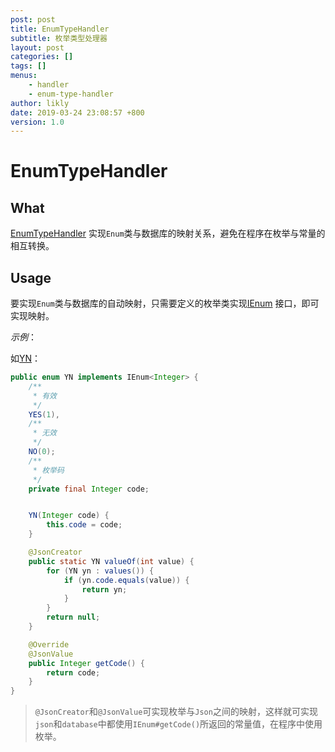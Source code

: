 ```yaml
---
post: post
title: EnumTypeHandler
subtitle: 枚举类型处理器
layout: post
categories: []
tags: []
menus:
    - handler
    - enum-type-handler
author: likly
date: 2019-03-24 23:08:57 +800
version: 1.0
---
```


# EnumTypeHandler

## What

[EnumTypeHandler](/final-mybatis/final-mybatis-core/src/main/java/org/finalframework/mybatis/handler/EnumTypeHandler.java)
实现`Enum`类与数据库的映射关系，避免在程序在枚举与常量的相互转换。

## Usage

要实现`Enum`类与数据库的自动映射，只需要定义的枚举类实现[IEnum](/final-data/final-data-context/src/main/java/org/finalframework/data/entity/enums/IEnum.java)
接口，即可实现映射。

*示例*：

如[YN](/final-data/final-data-context/src/main/java/org/finalframework/data/entity/enums/YN.java)：

```java
public enum YN implements IEnum<Integer> {
    /**
     * 有效
     */
    YES(1),
    /**
     * 无效
     */
    NO(0);
    /**
     * 枚举码
     */
    private final Integer code;


    YN(Integer code) {
        this.code = code;
    }

    @JsonCreator
    public static YN valueOf(int value) {
        for (YN yn : values()) {
            if (yn.code.equals(value)) {
                return yn;
            }
        }
        return null;
    }

    @Override
    @JsonValue
    public Integer getCode() {
        return code;
    }
}
```

> `@JsonCreator`和`@JsonValue`可实现枚举与`Json`之间的映射，这样就可实现`json`和`database`中都使用`IEnum#getCode()`所返回的常量值，在程序中使用枚举。